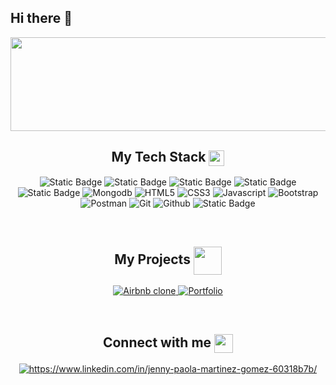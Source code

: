 ## Hi there 👋
<!----------------------------------- Heading Section ------------------------------------>
<p align="center">
    <img src="https://github.com/paola-m/paola-m/assets/55813649/b4b3484d-db8c-48b4-a796-e652a4e7c95a" width="1000px" height="150px">
</p>
<!----------------------------------- Tech Stack Section ------------------------------------>
<h2 align="center">
    My Tech Stack
    <a>
        <img align="center" src="https://user-images.githubusercontent.com/52236473/210716459-e792742d-9443-4a83-96c4-fea099a560b7.png" width="25" />   
    <a/>
</h2>
<p align="center">
    <img alt="Static Badge" src="https://img.shields.io/badge/JAVA-D6002F%3F?style=for-the-badge&logoColor=white&labelColor=%23f50000&color=%23f50000" >
    <img alt="Static Badge" src="https://img.shields.io/badge/Spring_Boot-D6002F%3F?style=for-the-badge&logo=Spring%20Boot&logoColor=white">
    <img alt="Static Badge" src="https://img.shields.io/badge/Junit-D6002F%3F?style=for-the-badge&logo=Junit5&logoColor=white&labelColor=%2325A162&color=%2325A162">
    <img alt="Static Badge" src="https://img.shields.io/badge/DBeaver-D6002F%3F?style=for-the-badge&logo=DBeaver&logoColor=white&labelColor=%23382923&color=%23382923">
    <img alt="Static Badge" src="https://img.shields.io/badge/SQL-D6002F%3F?style=for-the-badge&logo=Microsoft%20SQL%20Server&logoColor=white&labelColor=%23CC2927&color=%23CC2927">
    <img src="https://img.shields.io/badge/MongoDB-4EA94B?style=for-the-badge&logo=mongodb&logoColor=white" alt="Mongodb" />
    <img src="https://img.shields.io/badge/HTML5-E34F26?style=for-the-badge&logo=html5&logoColor=white" alt="HTML5" />
    <img src="https://img.shields.io/badge/CSS3-1572B6?style=for-the-badge&logo=css3&logoColor=white" alt="CSS3" />
    <img src="https://img.shields.io/badge/JavaScript-323330?style=for-the-badge&logo=javascript&logoColor=F7DF1E" alt="Javascript" />
    <img src="https://img.shields.io/badge/Bootstrap-563D7C?style=for-the-badge&logo=bootstrap&logoColor=white" alt="Bootstrap" />
    <img src="https://img.shields.io/badge/Postman-FF6C37?style=for-the-badge&logo=Postman&logoColor=white" alt="Postman" />
    <img src="https://img.shields.io/badge/Git-F44D27?style=for-the-badge&logo=git&logoColor=white" alt="Git" />
    <img src="https://img.shields.io/badge/GitHub-100000?style=for-the-badge&logo=github&logoColor=white" alt="Github" />
    <img alt="Static Badge" src="https://img.shields.io/badge/Jira-D6002F%3F?style=for-the-badge&logo=Jira&logoColor=white&labelColor=%230052CC&color=%230052CC">
</p>
<br>

<!----------------------------------- Project Section ------------------------------------>

<h2 align="center">
    My Projects
    <a>
        <img align="center" src="https://user-images.githubusercontent.com/52236473/210715023-0f03194b-fc67-46e8-af2f-209816fa820b.png" width="45" />   
    <a/>
</h2>
<p align="center">
    <a href="https://github.com/sumit-sharma-02/airbnb" target="blank">
        <img src="https://img.shields.io/static/v1?style=for-the-badge&message=Airbnb Clone&color=f43f5e&logo=airbnb&logoColor=FFFFFF&label=" alt="Airbnb clone" />
    </a>
    <a href="https://github.com/sumit-sharma-02/portfolio" target="blank">
        <img src="https://img.shields.io/static/v1?style=for-the-badge&message=Portfolio&color=pink&logo=portfolio&logoColor=FFFFFF&label=" alt="Portfolio" />
    </a>  
</p>
<br>

<!----------------------------------- GitHub Stats Section ------------------------------------>

<!----------------------------------- My Repository Section ------------------------------------>

<!----------------------------------- Stack Overflow Stats Section ------------------------------------>

<!----------------------------------- Social Media Links Section ------------------------------------>
<h2 align="center">
    Connect with me
    <a>
        <img align="center" src="https://user-images.githubusercontent.com/52236473/210716966-d30ec997-ad2d-488e-9406-b7305bb3a72e.png" width="30" />
    <a/>
</h2>
<p align="center">
    <a href="https://www.linkedin.com/in/jenny-paola-martinez-gomez-60318b7b/">
        <img align="center" src="https://img.shields.io/badge/LinkedIn-0077B5?style=for-the-badge&logo=linkedin&logoColor=white" alt="https://www.linkedin.com/in/jenny-paola-martinez-gomez-60318b7b/" />
    </a>
</p>
<br>
